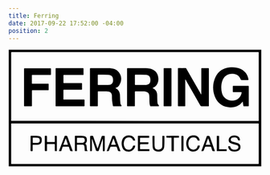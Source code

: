 ```yaml
---
title: Ferring
date: 2017-09-22 17:52:00 -04:00
position: 2
---
```


<svg version="1.1" id="Layer_1" xmlns="http://www.w3.org/2000/svg" xmlns:xlink="http://www.w3.org/1999/xlink" x="0px" y="0px"
	 viewBox="0 0 762 356" style="enable-background:new 0 0 762 356;" xml:space="preserve">
<g>
	<path d="M761.1,2.3c0,117.2,0,234.3,0,351.6c-253.4,0-506.8,0-760.1,0c0-0.6-0.1-1.3-0.1-1.9c0-115.8,0-231.7,0-347.5
		c0-0.7,0-1.3,0-2.2c1.2,0,2.1,0,3,0c251.5,0,503,0,754.5,0C759.3,2.2,760.2,2.2,761.1,2.3z M753.5,216.8c0-1.2,0-2.2,0-3.2
		c0-66.5,0-133,0-199.5c0-5,0.9-4.5-4.4-4.5c-239.8,0-479.6,0-719.5,0c-6.3,0-12.5,0-18.8,0c-2.6,0-2.6,0-2.6,2.6
		c0,67.4,0,134.8,0,202.2c0,0.7,0,1.5,0,2.3C256.7,216.8,504.9,216.8,753.5,216.8z M380.8,224.5c-123.2,0-246.4,0-369.6,0
		c-3.6,0-3-0.1-3,2.9c0,38.8,0,77.7,0,116.5c0,2.8-0.6,2.9,2.9,2.9c246.5,0,493,0,739.6,0c2.8,0,2.8,0,2.8-2.8
		c0-38.6,0-77.3,0-115.9c0-4,0.6-3.6-3.7-3.6C626.8,224.5,503.8,224.5,380.8,224.5z"/>
	<path d="M704.7,158.8c-0.4,0.7-0.8,1.4-1.4,2c-10.2,12.7-24,16.4-39.4,14.9c-21.5-2.1-35.8-14.2-43.1-34c-7-19.1-6.1-38.5,2.5-57
		c8.2-17.6,22.8-26.8,41.8-29.1c10.9-1.3,21.7-0.6,31.9,3.8c13.9,6,22.6,16.3,25.4,31.3c0.5,2.7,0.3,2.9-2.5,2.9c-6,0-12,0-18.1,0
		c-1.4,0-2.1-0.5-2.6-1.8c-4.1-10.9-12.3-16.3-23.7-16.9c-15.8-0.8-27.6,7.5-32.1,22.7c-3.5,11.6-3.5,23.3-0.6,35.1
		c5.4,22,32.9,30,49.5,16.6c5.5-4.5,8.6-10.3,9.7-17.3c0.3-1.6-0.5-1.8-1.8-1.8c-7.2,0-14.4,0-21.7,0c-3.1,0-3.1,0-3.1-3.2
		c0-4.6,0-9.2,0-13.9c0-1.5,0.5-2.1,2.1-2.1c14.6,0,29.3,0,43.9,0c1.6,0,2.1,0.6,2.1,2.1c0,19.2,0,38.4,0,57.6
		c0,1.6-0.6,2.1-2.1,2.1c-4-0.1-8-0.1-12,0c-1.5,0-2-0.6-2.2-1.9c-0.5-3.4-1.1-6.8-1.6-10.1c-0.1-0.5-0.2-1.1-0.4-1.6
		C705.1,159,704.9,158.9,704.7,158.8z"/>
	<path d="M580.6,137.2c0-0.8,0-1.6,0-2.4c0-24.8,0-49.5,0-74.3c0-2.7,0-2.7,2.7-2.7c5.8,0,11.7,0,17.5,0c2.6,0,2.6,0,2.6,2.6
		c0,22.5,0,45.1,0,67.6c0,14,0,28,0,42c0,2.8,0,2.8-2.9,2.8c-6.3,0-12.7-0.1-19,0c-1.8,0-2.8-0.6-3.7-2.2
		c-14.6-25.6-29.2-51.3-43.9-76.9c-0.4-0.6-0.8-1.2-1.1-1.8c-0.2,0-0.3,0.1-0.5,0.1c0,0.8,0,1.6,0,2.4c0,25.2,0,50.4,0,75.6
		c0,2.7,0,2.7-2.7,2.7c-5.6,0-11.3-0.1-16.9,0c-1.8,0-2.5-0.5-2.5-2.3c0-36.8,0-73.6,0-110.4c0-1.8,0.6-2.4,2.4-2.4
		c6.6,0.1,13.2,0.1,19.8,0c1.7,0,2.6,0.6,3.4,2c14.4,25.2,28.8,50.5,43.3,75.7c0.4,0.6,0.8,1.2,1.1,1.8
		C580.3,137.3,580.5,137.2,580.6,137.2z"/>
	<path d="M322,117.8c0.7,0.4,1,0.7,1.3,0.9c7.8,3.9,11.5,10.7,12.4,19c0.5,5.4,0.3,10.9,0.6,16.3c0.2,3.4,0.5,6.8,0.8,10.2
		c0.2,2.1,1.2,3.6,2.6,5.1c0.6,0.6,0.8,1.8,0.9,2.8c0,0.2-1.4,0.7-2.2,0.7c-7.2,0.1-14.3,0-21.5,0.1c-1.4,0-2.3-0.4-2.5-1.9
		c-0.8-5.2-1.9-10.4-2.4-15.7c-0.5-4.8-0.3-9.7-0.4-14.6c0-1-0.3-2-0.5-3c-1-5.1-4.1-8.2-9.2-9.1c-2.4-0.4-4.8-0.8-7.1-0.9
		c-7.9-0.1-15.7,0-23.6-0.1c-1.8,0-2.2,0.6-2.2,2.3c0.1,13.4,0,26.7,0,40.1c0,2.8,0,2.8-2.7,2.8c-6.2,0-12.4,0-18.6,0
		c-1.7,0-2.3-0.5-2.3-2.3c0-36.9,0-73.7,0-110.6c0-1.6,0.4-2.2,2.1-2.2c18,0.1,36,0,54,0.1c6,0,12,0.8,17.8,2.8
		c10.6,3.6,19.3,15.5,20.1,27.1c0.6,8-1.9,15.1-6,21.8c-2.2,3.5-5.5,5.7-9.2,7.4C323.5,117.1,323,117.3,322,117.8z M286.3,108.6
		C286.3,108.6,286.3,108.6,286.3,108.6c4.3-0.1,8.6,0,12.9-0.1c1.1,0,2.3-0.1,3.4-0.3c7-0.7,11.4-4.6,12.2-11.6
		c1.1-10-2.4-18.6-15.1-18.9c-9.7-0.2-19.4-0.1-29-0.2c-1.7,0-1.8,0.9-1.8,2.2c0,8.9,0.1,17.7,0,26.6c0,1.9,0.7,2.4,2.4,2.3
		C276.3,108.6,281.3,108.6,286.3,108.6z"/>
	<path d="M433.9,117.8c0.6,0.4,0.9,0.7,1.3,0.9c9,4.1,12.6,11.4,12.7,20.9c0.1,6,0.2,12,0.4,18c0.1,1.8,0.2,3.5,0.5,5.3
		c0.3,2.6,1.7,4.6,3.5,6.4c0.6,0.6,0.8,1.8,0.9,2.8c0,0.2-1.4,0.7-2.2,0.7c-7.3,0.1-14.7,0-22,0.1c-1.8,0-2.3-0.7-2.8-2.3
		c-1.7-5.7-1.7-11.6-1.8-17.5c0-4.2,0-8.5-0.4-12.7c-0.7-7-4.4-10.8-11.4-12c-2-0.4-4.1-0.6-6.2-0.6c-7.8-0.1-15.6,0-23.4-0.1
		c-1.8,0-2.4,0.6-2.4,2.4c0.1,13.4,0,26.7,0,40.1c0,2.7,0,2.7-2.7,2.7c-6.2,0-12.4,0-18.6,0c-1.6,0-2.2-0.4-2.2-2.1
		c0-36.9,0-73.8,0-110.8c0-1.7,0.5-2.2,2.2-2.2c18,0.1,36-0.1,54,0.1c6.8,0.1,13.6,0.9,20.1,3.6c7.6,3.2,13,8.9,15.7,16.2
		c3.7,9.9,3.7,25-5.5,33.8c-2.3,2.2-5.3,3.6-8,5.4C435.1,117.2,434.6,117.4,433.9,117.8z M397.4,108.6
		C397.4,108.6,397.4,108.6,397.4,108.6c4.7-0.1,9.4,0,14.1-0.1c1.1,0,2.1-0.1,3.2-0.2c6.6-0.6,10.9-3.7,12.1-9.2
		c0.6-3,0.7-6.3,0.3-9.4c-0.8-6.4-4.3-9.9-10.6-11.3c-1.2-0.3-2.5-0.6-3.7-0.6c-10.1-0.1-20.3-0.2-30.4-0.3c-1.5,0-1.7,0.9-1.7,2.1
		c0,8.9,0.1,17.9,0,26.8c0,1.8,0.7,2.3,2.3,2.2C387.8,108.6,392.6,108.6,397.4,108.6z"/>
	<path d="M142,115.2c0-18.2,0-36.5,0-54.7c0-2.6,0-2.6,2.6-2.6c26.2,0,52.4,0,78.7,0c2.7,0,2.7,0,2.7,2.7c0,5.1,0,10.1,0,15.2
		c0,2.5,0,2.6-2.5,2.6c-18.3,0-36.6,0-54.9,0c-3,0-3,0-3,3c0,6.1,0,12.3,0,18.4c0,2.8,0,2.9,2.8,2.9c16.8,0,33.6,0,50.4,0
		c2.7,0,2.7,0,2.7,2.7c0,4.9,0,9.9,0,14.8c0,2.6,0,2.6-2.7,2.6c-16.8,0-33.6,0-50.4,0c-2.9,0-2.9,0-2.9,2.8c0,8.1,0,16.2,0,24.3
		c0,2.5,0,2.5,2.6,2.5c19.3,0,38.6,0,58,0c3,0,3,0,3,3.1c0,5-0.1,10,0,15c0,1.8-0.5,2.4-2.4,2.4c-27.5,0-55,0-82.5,0
		c-1.9,0-2.3-0.6-2.3-2.4C142,152,142,133.6,142,115.2z"/>
	<path d="M47,115.4c0-18.2,0-36.4,0-54.5c0-2.7,0-2.7,2.7-2.7c25.2,0,50.4,0,75.6,0c2.7,0,2.7,0,2.7,2.7c0,4.9,0,9.9,0,14.8
		c0,2.5-0.1,2.6-2.6,2.6c-17.3,0-34.6,0-51.9,0c-3,0-3,0-3,3c0,6.9,0,13.8,0,20.7c0,2.7,0,2.7,2.8,2.7c14.8,0,29.6,0,44.5,0
		c3.3,0,3.3,0,3.3,3.2c0,4.6,0,9.2,0,13.9c0,2.6,0,2.7-2.6,2.7c-14.9,0-29.9,0-44.8,0c-3,0-3,0-3,3c0,14.1,0,28.1,0,42.2
		c0,3.1,0,3.1-3.2,3.1c-5.9,0-11.8,0-17.7,0c-2.8,0-2.8,0-2.8-2.7C47,151.9,47,133.6,47,115.4z"/>
	<path d="M467.3,115.1c0-18.2,0-36.5,0-54.7c0-2.6,0-2.6,2.6-2.6c6.2,0,12.4,0,18.6,0c1.7,0,2.3,0.4,2.3,2.2c0,36.9,0,73.7,0,110.6
		c0,1.8-0.6,2.3-2.3,2.3c-6.3-0.1-12.7-0.1-19,0c-1.9,0-2.3-0.7-2.3-2.4C467.3,152,467.3,133.6,467.3,115.1z"/>
	<path d="M245.9,307.9c0-1,0-1.7,0-2.3c0-13.8,0-27.6,0-41.4c0-1.8,0.4-2.5,2.3-2.4c2.1,0.2,4.6-0.5,6.1,0.5
		c1.4,0.9,1.6,3.5,2.3,5.4c3.6,10.1,7.2,20.1,10.8,30.2c0.2,0.6,0.5,1.1,0.9,2.1c0.4-1.2,0.7-1.9,1-2.7c3.8-11.2,7.6-22.4,11.3-33.6
		c0.5-1.5,1.2-2,2.7-1.9c1.6,0.1,3.3,0.1,4.9,0c1.2,0,1.7,0.3,1.7,1.6c0,14.3,0,28.6,0,42.9c0,1.1-0.4,1.6-1.5,1.6
		c-5-0.1-4.1,0.6-4.2-4.1c-0.1-10.1,0-20.3,0-30.4c0-0.7,0-1.4,0-2.1c-0.1,0-0.2-0.1-0.4-0.1c-0.2,0.6-0.5,1.2-0.7,1.8
		c-3.7,10.9-7.4,21.8-11,32.7c-0.5,1.6-1.2,2.2-2.9,2.2c-4.9-0.1-4.9,0-6.5-4.7c-3.4-10.2-6.8-20.4-10.3-30.6
		c-0.2-0.6-0.4-1.1-1-1.6c0,1.9,0,3.8,0,5.6c0,9.8,0,19.5,0,29.3c0,1.6-0.5,2.2-2.1,2C248.4,307.8,247.4,307.9,245.9,307.9z"/>
	<path d="M206.3,307.8c-2.2,0-4.1,0-6.2,0c0-0.7-0.1-1.4-0.1-2.1c0-13.9,0-27.9,0-41.8c0-1.8,0.6-2.2,2.3-2.2
		c6.7,0.1,13.4-0.1,20.1,0.1c2.8,0.1,5.6,0.8,8.2,1.8c2.8,1,4.4,3.3,5,6.2c0.8,4.2,1.3,8.3-1.4,12c-1,1.3-2,2.6-3,3.8
		c3.8,1.8,4.2,5.7,4.3,9.9c0.1,3,0.4,5.9,0.8,8.8c0.1,0.7,0.9,1.2,1.4,1.9c0.2,0.3,0.4,0.7,0.6,1c-0.3,0.2-0.6,0.4-0.9,0.5
		c-2.1,0-4.2,0.1-6.3,0c-1.3,0-1.4-1-1.5-2c-0.3-3.8-0.5-7.7-0.8-11.5c-0.3-3.4-2.1-5.6-5.4-5.7c-5.5-0.2-11-0.1-16.5-0.1
		c-0.2,0-0.3,0.1-0.7,0.3C206.3,295,206.3,301.3,206.3,307.8z M206.3,282.4c0.4,0.1,0.5,0.3,0.7,0.3c5.6,0,11.1,0.1,16.7-0.1
		c3.2-0.1,5.2-2.1,5.9-5c1.2-5.4-1.1-9.6-5.9-9.9c-5.4-0.3-10.7-0.2-16.1-0.2c-0.4,0-1.2,0.6-1.2,1
		C206.3,273.1,206.3,277.8,206.3,282.4z"/>
	<path d="M423.6,262c0,1.9,0,3.6,0,5.6c-0.8,0.1-1.6,0.1-2.4,0.1c-7.5,0-15.1,0.1-22.6,0c-1.8,0-2.5,0.5-2.4,2.3
		c0.1,2.6,0,5.2,0,7.8c0,3.7-0.6,3.5,3.6,3.5c6.3,0,12.5,0,18.8,0c0.8,0,1.6,0,2.7,0c0,1.7,0.1,3.2-0.1,4.6c0,0.4-1.1,0.9-1.6,0.9
		c-6.2,0.1-12.4,0-18.6,0c-4.8,0-4.8,0-4.8,4.9c0,2.9,0.1,5.7,0,8.5c-0.1,1.6,0.6,2,2.1,2c7.9-0.1,15.7,0,23.6,0c0.8,0,1.5,0,2.4,0
		c0,1.8,0,3.6,0,5.4c-0.6,0-1.1,0.1-1.7,0.1c-10.3,0-20.5,0-30.8,0c-1.5,0-2.1-0.4-2.1-2c0.1-14.1,0-28.1,0-42.2c0-1.1,0-2,1.6-2
		c10.4,0,20.9,0,31.4,0C422.9,261.8,423.1,261.9,423.6,262z"/>
	<path d="M697,275.6c-1.8,0-3.1,0.1-4.5-0.1c-0.5-0.1-1.2-0.7-1.4-1.2c-1.8-5.6-3.1-7.9-12-7.9c-1.7,0-3.5,0.3-5.2,0.8
		c-3.3,1-5.3,5.3-4.2,8.5c0.8,2.3,3,3.2,5.1,3.8c4.4,1.3,8.9,2.4,13.4,3.5c5,1.3,9,3.8,10,9.2c1.1,6.4-0.4,12.3-7.7,15
		c-5.5,2-11.1,2.6-16.8,1.3c-6.6-1.5-11.4-7-12.1-13.7c-0.2-1.4,0.3-2,1.7-1.9c0.3,0,0.6,0,0.9,0c3.3,0,3.3,0,4.1,3.2
		c1.1,4.2,4.1,6.8,9.1,7.3c3.5,0.4,6.9,0.2,10.3-1.1c2.9-1.1,4.4-3.1,4.5-6.2c0.1-2.9-1-5.4-3.9-6.3c-4.5-1.4-9.1-2.4-13.7-3.7
		c-2.5-0.7-5.1-1.4-7.2-2.8c-6-4.1-5.8-13.5,0.1-18.5c3.1-2.6,6.7-3.8,10.6-4.1c4.8-0.3,9.3,0.5,13.5,3
		C695.9,266.5,696.8,270.7,697,275.6z"/>
	<path d="M145.9,307.8c-2.2,0-4.1,0-6.2,0c0-0.8-0.1-1.5-0.1-2.3c0-5.6-0.1-11.3,0-16.9c0-1.5-0.4-2.1-2-2.1c-6.5,0.1-13,0.1-19.6,0
		c-1.5,0-2,0.5-2,1.9c0.1,5.8,0,11.5,0,17.3c0,1.6-0.5,2.2-2.2,2.1c-4.3-0.1-4.3,0-4.3-4.3c0-13.2,0-26.3,0-39.5
		c0-1.8,0.4-2.4,2.3-2.4c4.2,0.1,4.2,0,4.2,4.1c0,4.3,0,8.6,0,12.9c0,1.5,0.5,2,2,1.9c6.5-0.1,13-0.1,19.6,0c1.7,0,2-0.6,2-2.1
		c-0.1-5,0-10-0.1-15c0-1.4,0.4-1.8,1.8-1.9c4.5,0,4.5-0.1,4.5,4.5c0,13,0,26.1,0,39.1C145.9,306.1,145.9,306.9,145.9,307.8z"/>
	<path d="M381.7,275.9c-2.1,0-3.8,0.1-5.5,0c-0.4,0-1-0.6-1.2-1c-1.9-5.1-5.3-8.1-10.9-8.5c-6.4-0.4-11.6,1.6-14.4,7.6
		c-3.7,7.8-3.5,15.8,0.7,23.5c1.7,3.1,4.4,4.7,7.8,5.5c7.8,1.7,13.6-1.5,16.2-9.1c1-2.9,1-2.9,4.1-2.9c0.9,0,1.9,0,2.9,0
		c0.3,2.8-0.5,5.1-1.6,7.3c-3.8,7.4-11.7,11.8-19.7,11c-9.5-1-15.5-5.8-17.9-14.6c-1.9-6.8-2.1-13.8,0.3-20.5
		c3.1-8.8,10.9-14,20.2-13.7c3.9,0.1,7.6,0.9,11,3C378.4,266.2,380.4,270.6,381.7,275.9z"/>
	<path d="M621.2,307.9c-2.3,0-4.2,0.1-6-0.1c-0.5,0-1.2-0.8-1.4-1.3c-1.3-3.4-2.4-6.9-3.5-10.4c-0.4-1.2-1-1.7-2.3-1.7
		c-4.7,0.1-9.5,0.1-14.2,0c-1.1,0-1.7,0.4-2.1,1.4c-1.3,3.5-2.8,6.9-4.1,10.4c-0.5,1.3-1.2,1.8-2.5,1.7c-1.4-0.1-2.8,0-4.4,0
		c0.3-0.9,0.5-1.5,0.7-2.1c5.1-14,10.3-28,15.4-42c0.5-1.5,1.2-2,2.9-2c5.7,0.1,5.7,0,7.6,5.4c4.5,12.8,9,25.6,13.5,38.4
		C620.7,306.3,620.9,306.9,621.2,307.9z M593.8,288.7c4.9,0,9.3,0,14.1,0c-2.2-6.5-4.3-12.8-6.7-19.6
		C598.6,275.9,596.3,282.2,593.8,288.7z"/>
	<path d="M463.3,261.8c1.9,0,3.6-0.1,5.2,0.1c0.4,0,1.1,0.8,1.1,1.3c-0.1,10.3,0.3,20.7-0.5,30.9c-0.9,11-8.6,16.1-19.8,15.1
		c-2.7-0.2-5.5-1-7.9-2.2c-5.1-2.6-7.2-7.6-7.4-12.9c-0.5-10.3-0.4-20.6-0.5-30.9c0-0.4,0.7-1.2,1.1-1.3c1.6-0.2,3.3-0.1,5.1-0.1
		c0.1,1.1,0.1,1.9,0.1,2.8c0,8.2-0.1,16.3,0.1,24.5c0,2.5,0.5,5,0.9,7.5c0.4,2.5,2,4.3,4.2,5.3c4.6,2.1,9.2,2.1,13.6-0.5
		c3.2-1.9,4.4-5.1,4.5-8.5c0.2-9.4,0.2-18.9,0.3-28.3C463.3,263.8,463.3,262.9,463.3,261.8z"/>
	<path d="M575.8,275.9c-1.8,0-3.5,0.1-5.3,0c-0.4,0-0.9-0.5-1-0.9c-3.4-8.2-8.2-8.9-14.5-8.6c-5.3,0.3-10.3,4.4-12.1,10.3
		c-1.9,6.4-1.9,12.8,0.9,18.9c3.3,7.2,13.5,10.1,20.2,5.8c3.2-2.1,4.7-5.2,5.4-8.8c0.3-1.4,0.8-1.8,2.1-1.7c1.4,0.1,2.9,0,4.8,0
		c-0.4,2-0.6,3.7-1.2,5.2c-5.1,13.3-18.4,15.6-27.9,11.1c-4.6-2.2-8.1-5.9-9.9-10.8c-2.9-8.3-2.9-16.5,0.9-24.6
		c3.7-8,10.2-11.4,18.7-11.4c1.9,0,3.8,0.2,5.6,0.6C570.8,262.6,575.2,269.6,575.8,275.9z"/>
	<path d="M193.3,307.9c-2.3,0-4.2,0.1-6-0.1c-0.5,0-1.2-0.8-1.5-1.3c-1.3-3.5-2.5-7-3.6-10.6c-0.3-1.1-0.9-1.5-2-1.5
		c-5.1,0-10.1,0-15.2,0c-1.2,0-1.7,0.5-2.1,1.6c-1.1,3.5-2.4,6.9-3.5,10.4c-0.3,1.1-0.9,1.5-2,1.5c-1.8-0.1-3.5,0-5.5,0
		c0.4-1,0.6-1.8,0.9-2.6c5.3-13.8,10.6-27.6,15.9-41.4c0.6-1.6,1.4-2.2,3.2-2.2c4.7,0.1,4.7,0,6.4,4.5c4.8,13,9.5,26,14.3,39
		C192.7,306,192.9,306.8,193.3,307.9z M165.2,288.6c4.8,0,9.3,0,14,0c-2.2-6.5-4.3-12.7-6.6-19.5C170,275.9,167.6,282.2,165.2,288.6
		z"/>
	<path d="M295.7,307.9c0.4-1.2,0.7-2.1,1.1-3c5.3-13.7,10.6-27.4,15.8-41.1c0.6-1.6,1.4-2.1,3-2.1c4.8,0.1,4.8,0,6.5,4.6
		c4.8,13.1,9.6,26.1,14.4,39.2c0.3,0.7,0.4,1.4,0.8,2.4c-2.2,0-4.2,0.1-6.1-0.1c-0.5,0-1.1-0.9-1.4-1.4c-1.2-3.4-2.4-6.8-3.5-10.2
		c-0.4-1.3-1.1-1.8-2.5-1.8c-4.9,0.1-9.7,0.1-14.6,0c-1.4,0-2,0.5-2.5,1.7c-1.3,3.4-2.7,6.8-4,10.2c-0.4,1.1-1,1.6-2.2,1.5
		C299,307.8,297.5,307.9,295.7,307.9z M309,288.7c4.8,0,9.3,0,14.1,0c-2.2-6.4-4.3-12.7-6.5-18.9c-0.2,0-0.3,0.1-0.5,0.1
		C313.8,276,311.5,282.2,309,288.7z"/>
	<path d="M66.7,284.7c0-6.9,0-13.8,0-20.7c0-1.7,0.5-2.3,2.2-2.3c6,0.1,12-0.1,18,0.1c2.3,0.1,4.7,0.5,6.8,1.3
		c3.7,1.3,6.2,4,6.5,8.1c0.2,2.8,0.3,5.7-0.3,8.5c-1.2,5.6-6.1,8.9-12.7,9.1c-3.9,0.1-7.9,0.1-11.8,0c-1.8-0.1-2.6,0.4-2.5,2.4
		c0.2,4.9,0,9.7,0.1,14.6c0,1.6-0.3,2.2-2.1,2.2c-4.4-0.1-4.4,0-4.4-4.4C66.7,297.3,66.7,291,66.7,284.7z M73.2,275.3
		c0,2.1,0,4.2,0,6.3c0,1.1,0.4,1.6,1.5,1.5c3.9-0.1,7.8,0,11.8-0.1c5.7-0.2,8.3-3.1,7.9-8.7c-0.3-4-2.5-6.5-6.6-6.7
		c-4.4-0.2-8.7-0.1-13.1-0.2c-1.2,0-1.5,0.5-1.5,1.6C73.2,271.2,73.2,273.2,73.2,275.3z"/>
	<path d="M497.9,307.9c-2.1,0-3.9,0-5.8,0c-1.3,0-1.2-0.8-1.2-1.7c0-4.3,0-8.6,0-12.9c0-8,0-16,0-23.9c0-1.5-0.5-2-1.9-2
		c-3.8,0.1-7.6,0-11.4,0c-1.4,0-2-0.3-2-1.9c0.2-4.4-0.6-3.7,3.7-3.7c10.6,0,21.1,0,31.7-0.1c2,0,2.5,0.6,2.4,2.5
		c-0.2,3.3,0.5,3.2-3.2,3.2c-3.3,0-6.6,0.1-9.9,0c-1.8-0.1-2.4,0.6-2.4,2.4c0.1,11.8,0,23.5,0,35.3C498,306,497.9,306.9,497.9,307.9
		z"/>
	<path d="M634.2,302.4c7.7,0,15.2,0,22.8,0c0,1.9,0,3.6,0,5.4c-10,0-19.8,0-29.8,0c0-15.3,0-30.5,0-46c2,0,3.9,0,5.8,0
		c1.3,0,1.2,0.9,1.2,1.7c0,5.6,0,11.3,0,16.9c0,6.5,0,13,0,19.6C634.2,300.7,634.2,301.3,634.2,302.4z"/>
	<path d="M527.1,307.8c-2.2,0-4.1,0-6.2,0c-0.1-0.6-0.2-1.2-0.2-1.8c0-14,0-28.1,0-42.1c0-1.5,0.4-2.1,2-2.1c4.3,0,4.3,0,4.3,4.3
		c0,13.1,0,26.2,0,39.3C527.1,306.1,527.1,306.8,527.1,307.8z"/>
</g>
</svg>
